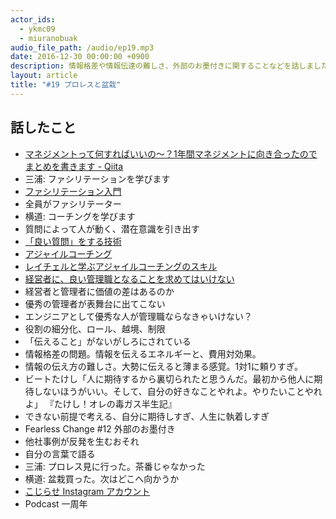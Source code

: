 ```yaml
---
actor_ids:
  - ykmc09
  - miuranobuak
audio_file_path: /audio/ep19.mp3
date: 2016-12-30 00:00:00 +0900
description: 情報格差や情報伝達の難しさ、外部のお墨付きに関することなどを話しました。
layout: article
title: "#19 プロレスと盆栽"
---
```


## 話したこと
- [マネジメントって何すればいいの〜？1年間マネジメントに向き合ったのでまとめを書きます - Qiita](http://qiita.com/yunico-jp/items/04750a3bdc183ae7ea05)
- 三浦: ファシリテーションを学びます
- [ファシリテーション入門](https://www.amazon.co.jp/dp/4532110262/)
- 全員がファシリテーター
- 横道: コーチングを学びます
- 質問によって人が動く、潜在意識を引き出す
- [「良い質問」をする技術](https://www.amazon.co.jp/dp/4478067953)
- [アジャイルコーチング](https://www.amazon.co.jp/dp/4274219372)
- [レイチェルと学ぶアジャイルコーチングのスキル](https://waicrew.doorkeeper.jp/events/54120)
- [経営者に、良い管理職となることを求めてはいけない](http://koto1.com/archives/2092)
- 経営者と管理者に価値の差はあるのか
- 優秀の管理者が表舞台に出てこない
- エンジニアとして優秀な人が管理職ならなきゃいけない？
- 役割の細分化、ロール、越境、制限
- 「伝えること」がないがしろにされている
- 情報格差の問題。情報を伝えるエネルギーと、費用対効果。
- 情報の伝え方の難しさ。大勢に伝えると薄まる感覚。1対1に頼りすぎ。
- ビートたけし「人に期待するから裏切られたと思うんだ。最初から他人に期待しないほうがいい。そして、自分の好きなことやれよ。やりたいことやれよ」 『たけし！オレの毒ガス半生記』
- できない前提で考える、自分に期待しすぎ、人生に執着しすぎ
- Fearless Change #12 外部のお墨付き
- 他社事例が反発を生むおそれ
- 自分の言葉で語る
- 三浦: プロレス見に行った。茶番じゃなかった
- 横道: 盆栽買った。次はどこへ向かうか
- [こじらせ Instagram アカウント](https://www.instagram.com/ykmc09/)
- Podcast 一周年